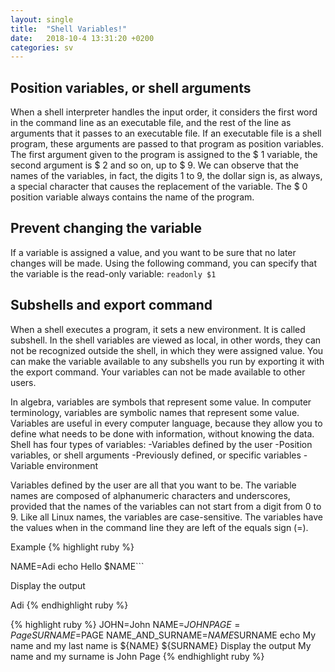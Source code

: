 ```yaml
---
layout: single
title:  "Shell Variables!"
date:   2018-10-4 13:31:20 +0200
categories: sv
---
```


## Position variables, or shell arguments

When a shell interpreter handles the input order, it considers the first word in the command line as an executable file, and the rest of the line as arguments that it passes to an executable file.
If an executable file is a shell program, these arguments are passed to that program as position variables.
The first argument given to the program is assigned to the $ 1 variable, the second argument is $ 2 and so on, up to $ 9.
We can observe that the names of the variables, in fact, the digits 1 to 9, the dollar sign is, as always, a special character that causes the replacement of the variable.
The $ 0 position variable always contains the name of the program.

## Prevent changing the variable

If a variable is assigned a value, and you want to be sure that no later changes will be made.
Using the following command, you can specify that the variable is the read-only variable:
```readonly $1```

## Subshells and export command

When a shell executes a program, it sets a new environment.
It is called subshell.
In the shell variables are viewed as local, in other words, they can not be recognized outside the shell, in which they were assigned value.
You can make the variable available to any subshells you run by exporting it with the export command.
Your variables can not be made available to other users.

In algebra, variables are symbols that represent some value.
In computer terminology, variables are symbolic names that represent some value.
Variables are useful in every computer language, because they allow you to define what needs to be done with information, without knowing the data.
Shell has four types of variables:
-Variables defined by the user
-Position variables, or shell arguments
-Previously defined, or specific variables
-Variable environment

Variables defined by the user are all that you want to be.
The variable names are composed of alphanumeric characters and underscores, provided that the names of the variables can not start from a digit from 0 to 9. Like all Linux names, the variables are case-sensitive.
The variables have the values when in the command line they are left of the equals sign (=).

Example
{% highlight ruby %}

NAME=Adi
echo Hello $NAME```

Display the output

Adi
{% endhighlight ruby %}

{% highlight ruby %}
JOHN=John
NAME=$JOHN
PAGE=Page
SURNAME=$PAGE
NAME_AND_SURNAME=$NAME$SURNAME
echo My name and my last name is ${NAME} ${SURNAME}
Display the output
My name and my surname is John Page
{% endhighlight ruby %}
